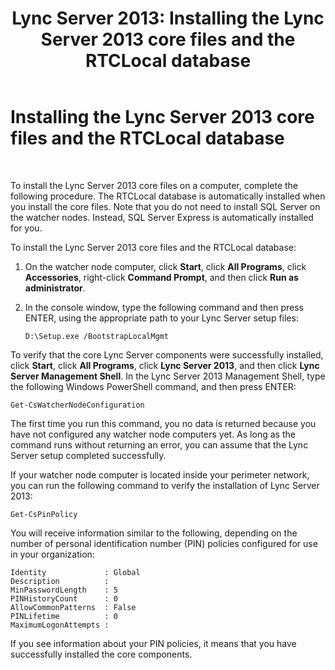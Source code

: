 ﻿---
title: 'Lync Server 2013: Installing the Lync Server 2013 core files and the RTCLocal database'
TOCTitle: Installing the Lync Server 2013 core files and the RTCLocal database
ms:assetid: 206f0c1d-40f7-45b6-aa62-88aaef6cf7f6
ms:mtpsurl: https://technet.microsoft.com/en-us/library/JJ204734(v=OCS.15)
ms:contentKeyID: 48183591
ms.date: 07/23/2014
mtps_version: v=OCS.15
---

# Installing the Lync Server 2013 core files and the RTCLocal database

 


To install the Lync Server 2013 core files on a computer, complete the following procedure. The RTCLocal database is automatically installed when you install the core files. Note that you do not need to install SQL Server on the watcher nodes. Instead, SQL Server Express is automatically installed for you.

To install the Lync Server 2013 core files and the RTCLocal database:

1.  On the watcher node computer, click **Start**, click **All Programs**, click **Accessories**, right-click **Command Prompt**, and then click **Run as administrator**.

2.  In the console window, type the following command and then press ENTER, using the appropriate path to your Lync Server setup files:
    
        D:\Setup.exe /BootstrapLocalMgmt

To verify that the core Lync Server components were successfully installed, click **Start**, click **All Programs**, click **Lync Server 2013**, and then click **Lync Server Management Shell**. In the Lync Server 2013 Management Shell, type the following Windows PowerShell command, and then press ENTER:

    Get-CsWatcherNodeConfiguration

The first time you run this command, you no data is returned because you have not configured any watcher node computers yet. As long as the command runs without returning an error, you can assume that the Lync Server setup completed successfully.

If your watcher node computer is located inside your perimeter network, you can run the following command to verify the installation of Lync Server 2013:

    Get-CsPinPolicy

You will receive information similar to the following, depending on the number of personal identification number (PIN) policies configured for use in your organization:

    Identity             : Global
    Description          :
    MinPasswordLength    : 5
    PINHistoryCount      : 0
    AllowCommonPatterns  : False
    PINLifetime          : 0
    MaximumLogonAttempts :

If you see information about your PIN policies, it means that you have successfully installed the core components.

